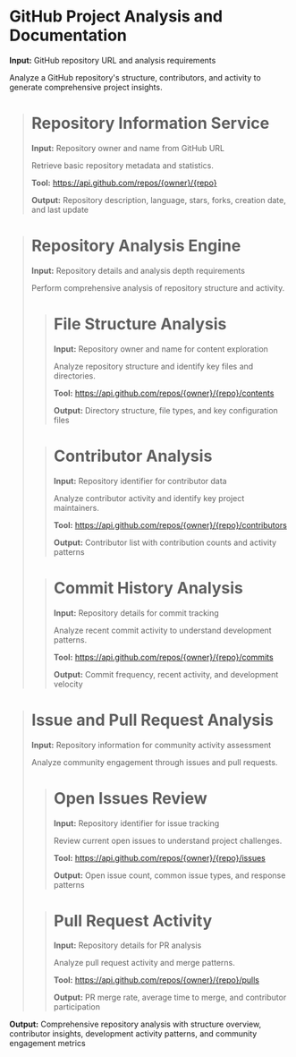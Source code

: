 # GitHub Project Analysis and Documentation

**Input:** GitHub repository URL and analysis requirements

Analyze a GitHub repository's structure, contributors, and activity to generate comprehensive project insights.

> # Repository Information Service
>
> **Input:** Repository owner and name from GitHub URL
>
> Retrieve basic repository metadata and statistics.
>
> **Tool:** https://api.github.com/repos/{owner}/{repo}
>
> **Output:** Repository description, language, stars, forks, creation date, and last update

> # Repository Analysis Engine
>
> **Input:** Repository details and analysis depth requirements
>
> Perform comprehensive analysis of repository structure and activity.
>
> > # File Structure Analysis
> >
> > **Input:** Repository owner and name for content exploration
> >
> > Analyze repository structure and identify key files and directories.
> >
> > **Tool:** https://api.github.com/repos/{owner}/{repo}/contents
> >
> > **Output:** Directory structure, file types, and key configuration files
>
> > # Contributor Analysis
> >
> > **Input:** Repository identifier for contributor data
> >
> > Analyze contributor activity and identify key project maintainers.
> >
> > **Tool:** https://api.github.com/repos/{owner}/{repo}/contributors
> >
> > **Output:** Contributor list with contribution counts and activity patterns
>
> > # Commit History Analysis
> >
> > **Input:** Repository details for commit tracking
> >
> > Analyze recent commit activity to understand development patterns.
> >
> > **Tool:** https://api.github.com/repos/{owner}/{repo}/commits
> >
> > **Output:** Commit frequency, recent activity, and development velocity

> # Issue and Pull Request Analysis
>
> **Input:** Repository information for community activity assessment
>
> Analyze community engagement through issues and pull requests.
>
> > # Open Issues Review
> >
> > **Input:** Repository identifier for issue tracking
> >
> > Review current open issues to understand project challenges.
> >
> > **Tool:** https://api.github.com/repos/{owner}/{repo}/issues
> >
> > **Output:** Open issue count, common issue types, and response patterns
>
> > # Pull Request Activity
> >
> > **Input:** Repository details for PR analysis
> >
> > Analyze pull request activity and merge patterns.
> >
> > **Tool:** https://api.github.com/repos/{owner}/{repo}/pulls
> >
> > **Output:** PR merge rate, average time to merge, and contributor participation

**Output:** Comprehensive repository analysis with structure overview, contributor insights, development activity patterns, and community engagement metrics